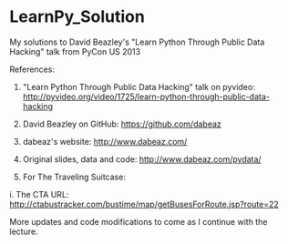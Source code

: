 LearnPy_Solution
================

My solutions to David Beazley's "Learn Python Through Public Data Hacking" talk from PyCon US 2013

References:
1. "Learn Python Through Public Data Hacking" talk on pyvideo: http://pyvideo.org/video/1725/learn-python-through-public-data-hacking

2. David Beazley on GitHub: https://github.com/dabeaz

3. dabeaz's website: http://www.dabeaz.com/

4. Original slides, data and code: http://www.dabeaz.com/pydata/

5. For The Traveling Suitcase:

  i. The CTA URL: http://ctabustracker.com/bustime/map/getBusesForRoute.jsp?route=22



More updates and code modifications to come as I continue with the lecture.
